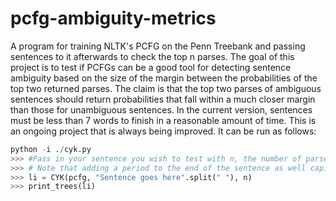 # pcfg-ambiguity-metrics
A program for training NLTK's PCFG on the Penn Treebank and passing sentences to it afterwards to check the top n parses. The goal of this project is to test if PCFGs can be a good tool for detecting sentence ambiguity based on the size of the margin between the probabilities of the top two returned parses. The claim is that the top two parses of ambiguous sentences should return probabilities that fall within a much closer margin than those for unambiguous sentences. 
In the current version, sentences must be less than 7 words to finish in a reasonable amount of time. This is an ongoing project that is always being improved. 
It can be run as follows:

```python
python -i ./cyk.py 
>>> #Pass in your sentence you wish to test with n, the number of parses you want
>>> # Note that adding a period to the end of the sentence as well capitalization affect the outputted parse
>>> li = CYK(pcfg, "Sentence goes here".split(" "), n) 
>>> print_trees(li)
```
